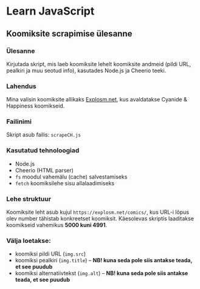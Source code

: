 # Learn JavaScript

## Koomiksite scrapimise ülesanne

### Ülesanne
Kirjutada skript, mis laeb koomiksite lehelt koomiksite andmeid (pildi URL, pealkiri ja muu seotud info), kasutades Node.js ja Cheerio teeki.

### Lahendus
Mina valisin koomiksite allikaks [Explosm.net](https://explosm.net/comics/latest), kus avaldatakse Cyanide & Happiness koomikseid.

### Failinimi
Skript asub failis: `scrapeCH.js`

### Kasutatud tehnoloogiad
- Node.js
- Cheerio (HTML parser)
- `fs` moodul vahemälu (cache) salvestamiseks
- `fetch` koomiksilehe sisu allalaadimiseks

### Lehe struktuur
Koomiksite leht asub kujul `https://explosm.net/comics/`, kus URL-i lõpus olev number tähistab konkreetset koomiksit. Käesolevas skriptis laaditakse koomikseid vahemikus **5000 kuni 4991**.

### Välja loetakse:
- koomiksi pildi URL (`img.src`)
- koomiksi pealkiri (`img.title`) – **NB! kuna seda pole siis antakse teada, et see puudub**
- koomiksi alternatiivtekst (`img.alt`) – **NB! kuna seda pole siis antakse teada, et see puudub**
